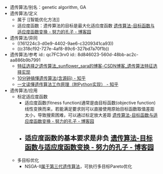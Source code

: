 - 遗传算法/别名：genetic algorithm, GA
- 遗传算法/定义
	- 属于 [[智能优化方法]]
	- 适应度函数：遗传算法的目标是最大化适应度函数 [遗传算法-目标函数与适应度函数变换 - 努力的孔子 - 博客园](https://www.cnblogs.com/yanshw/p/14749809.html)
- 遗传算法/异同
	- ((161224c3-d0e9-4402-9ae6-c3209341ca93))
	- ((c318cf92-727e-4af8-89c6-327bd7a70f1b))
- 遗传算法/参考
  id:: qc7FC3rv0
  id:: 8d846023-560d-48bb-ac2c-aa886b9b7991
	- [特征选择之遗传算法_sunflower_sara的博客-CSDN博客_遗传算法特征选择实现](https://blog.csdn.net/sunflower_sara/article/details/81321690)
	- [10分钟搞懂遗传算法(含源码) - 知乎](https://zhuanlan.zhihu.com/p/33042667)
	- [一文读懂遗传算法工作原理（附Python实现） - 知乎](https://zhuanlan.zhihu.com/p/28328304)
- 遗传算法/应用
	- 标定适应度函数
		- 适应度函数(fitness function)通常是由目标函数(objective function)线性变换而来，若能满足要求则可以直接使用原始目标函数取值差距太小，导致搜索困难，可以通过标定放大差距   [遗传算法-目标函数与适应度函数变换 - 努力的孔子 - 博客园](https://www.cnblogs.com/yanshw/p/14749809.html)
		- 适应度函数的基本要求是非负   [遗传算法-目标函数与适应度函数变换 - 努力的孔子 - 博客园](https://www.cnblogs.com/yanshw/p/14749809.html)
			-
	- 多目标优化
		- NSGA-II[属于第三代遗传算法](http://geatpy.com/index.php/2019/07/28/%E7%AC%AC%E4%B8%83%E7%AB%A0%EF%BC%9A%E5%A4%9A%E7%9B%AE%E6%A0%87%E4%BC%98%E5%8C%96/)，可执行多目标Pareto优化